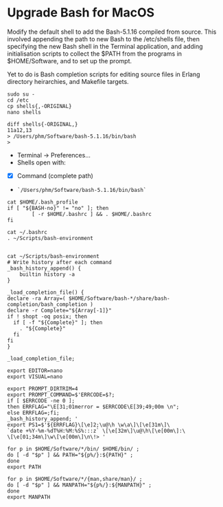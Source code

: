 # Upgrade Bash for MacOS

Modify the default shell to add the Bash-5.1.16 compiled from source.  This
involved appending the path to new Bash to the /etc/shells file, then
specifying the new Bash shell in the Terminal application, and adding
initialisation scripts to collect the $PATH from the programs in
$HOME/Software, and to set up the prompt.

Yet to do is Bash completion scripts for editing source files in Erlang
directory heirarchies, and Makefile targets.


    sudo su -
    cd /etc
    cp shells{,-ORIGINAL}
    nano shells

    diff shells{-ORIGINAL,}
    11a12,13
    > /Users/phm/Software/bash-5.1.16/bin/bash
    > 

* Terminal -> Preferences...
* Shells open with:
*   [x] Command (complete path)
*     `/Users/phm/Software/bash-5.1.16/bin/bash`

```
cat $HOME/.bash_profile 
if [ "${BASH-no}" != "no" ]; then
        [ -r $HOME/.bashrc ] && . $HOME/.bashrc
fi

cat ~/.bashrc
. ~/Scripts/bash-environment


cat ~/Scripts/bash-environment
# Write history after each command
_bash_history_append() {
    builtin history -a
}

_load_completion_file() {
declare -ra Array=( $HOME/Software/bash-*/share/bash-completion/bash_completion )
declare -r Complete="${Array[-1]}"
if ! shopt -oq posix; then
  if [ -f "${Complete}" ]; then
    . "${Complete}"
  fi
fi
}

_load_completion_file;

export EDITOR=nano
export VISUAL=nano

export PROMPT_DIRTRIM=4
export PROMPT_COMMAND=$'ERRCODE=$?;
if [ $ERRCODE -ne 0 ];
then ERRFLAG="\E[31;01merror = $ERRCODE\E[39;49;00m \n";
else ERRFLAG=;fi;
_bash_history_append; '
export PS1=$'${ERRFLAG}\[\e]2;\u@\h \w\a\]\[\e[31m\]\
`date +%Y-%m-%dT%H:%M:%S%:::z` \[\e[32m\]\u@\h\[\e[00m\]:\
\[\e[01;34m\]\w\[\e[00m\]\n\!> '

for p in $HOME/Software/*/bin/ $HOME/bin/ ;
do [ -d "$p" ] && PATH="${p%/}:${PATH}" ;  
done
export PATH

for p in $HOME/Software/*/{man,share/man}/ ;
do [ -d "$p" ] && MANPATH="${p%/}:${MANPATH}" ;
done
export MANPATH
```
